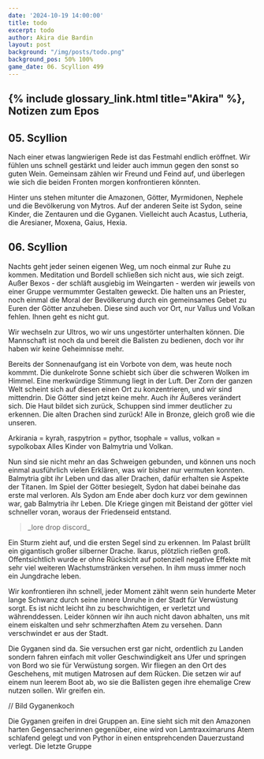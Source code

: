 ```yaml
---
date: '2024-10-19 14:00:00'
title: todo
excerpt: todo
author: Akira die Bardin
layout: post
background: "/img/posts/todo.png"
background_pos: 50% 100%
game_date: 06. Scyllion 499
---
```


## {% include glossary_link.html title="Akira" %}, Notizen zum Epos

## 05. Scyllion
Nach einer etwas langwierigen Rede ist das Festmahl endlich eröffnet. Wir fühlen uns schnell gestärkt und leider auch immun gegen den sonst so guten Wein. Gemeinsam zählen wir Freund und Feind auf, und überlegen wie sich die beiden Fronten morgen konfrontieren könnten.

Hinter uns stehen mitunter die Amazonen, Götter, Myrmidonen, Nephele und die Bevölkerung von Mytros. Auf der anderen Seite ist Sydon, seine Kinder, die Zentauren und die Gyganen. Vielleicht auch Acastus, Lutheria, die Aresianer, Moxena, Gaius, Hexia.


## 06. Scyllion

Nachts geht jeder seinen eigenen Weg, um noch einmal zur Ruhe zu kommen. Meditation und Bordell schließen sich nicht aus, wie sich zeigt. Außer Bexos - der schläft ausgiebig im Weingarten - werden wir jeweils von einer Gruppe vermummter Gestalten geweckt. Die halten uns an Priester, noch einmal die Moral der Bevölkerung durch ein gemeinsames Gebet zu Euren der Götter anzuheben. Diese sind auch vor Ort, nur Vallus und Volkan fehlen. Ihnen geht es nicht gut.

Wir wechseln zur Ultros, wo wir uns ungestörter unterhalten können. Die Mannschaft ist noch da und bereit die Balisten zu bedienen, doch vor ihr haben wir keine Geheimnisse mehr.

Bereits der Sonnenaufgang ist ein Vorbote von dem, was heute noch kommmt. Die dunkelrote Sonne schiebt sich über die schweren Wolken im Himmel. Eine merkwürdige Stimmung liegt in der Luft. Der Zorn der ganzen Welt scheint sich auf diesen einen Ort zu konzentrieren, und wir sind mittendrin. Die Götter sind jetzt keine mehr. Auch ihr Äußeres verändert sich. Die Haut bildet sich zurück, Schuppen sind immer deutlicher zu erkennen. Die alten Drachen sind zurück! Alle in Bronze, gleich groß wie die unseren.

Arkirania = kyrah, raspytrion = pythor, tsophale = vallus, volkan = sypolkobax
Alles Kinder von Balmytria und Volkan.

Nun sind sie nicht mehr an das Schweigen gebunden, und können uns noch einmal ausführlich vielen Erklären, was wir bisher nur vermuten konnten. Balmytria gibt ihr Leben und das aller Drachen, dafür erhalten sie Aspekte der Titanen. Im Spiel der Götter besiegelt, Sydon hat dabei beinahe das erste mal verloren. Als Sydon am Ende aber doch kurz vor dem gewinnen war, gab Balmytria ihr Leben. DIe Kriege gingen mit Beistand der götter viel schneller voran, woraus der Friedenseid entstand.

<blockquote>
_lore drop discord_
</blockquote>

Ein Sturm zieht auf, und die ersten Segel sind zu erkennen. Im Palast brüllt ein gigantisch großer silberner Drache. Ikarus, plötzlich rießen groß. Offentsichtlich wurde er ohne Rücksicht auf potenziell negative Effekte mit sehr viel weiteren Wachstumstränken versehen. In ihm muss immer noch ein Jungdrache leben.

Wir konfrontieren ihn schnell, jeder Moment zählt wenn sein hunderte Meter lange Schwanz durch seine innere Unruhe in der Stadt für Verwüstung sorgt. Es ist nicht leicht ihn zu beschwichtigen, er verletzt und währenddessen. Leider können wir ihn auch nicht davon abhalten, uns mit einem eiskalten und sehr schmerzhaften Atem zu versehen. Dann verschwindet er aus der Stadt.

Die Gyganen sind da. Sie versuchen erst gar nicht, ordentlich zu Landen sondern fahren einfach mit voller Geschwindigkeit ans Ufer und springen von Bord wo sie für Verwüstung sorgen.
Wir fliegen an den Ort des Geschehens, mit mutigen Matrosen auf dem Rücken. Die setzen wir auf einem nun leerem Boot ab, wo sie die Ballisten gegen ihre ehemalige Crew nutzen sollen. Wir greifen ein.

// Bild Gyganenkoch

Die Gyganen greifen in drei Gruppen an. Eine sieht sich mit den Amazonen harten Gegensacherinnen gegenüber, eine wird von Lamtraxximaruns Atem schlafend gelegt und von Pythor in einen entsprehcenden Dauerzustand verlegt. Die letzte Gruppe


<!--
## Combat manual
Blessed

* Action:
  * AOE: Hauntin Phalanx
  * 2 ttacks
    * IF HIT:  spectral warrior (every time)
    * IF HIT: Stun attempt
  * Spell: Spirit guardian
  * Heal 1d8 +4
  * Use item: Power word stun
  * (Divine blessing; ever 7 days)
* Bonus:
  * Dodge + Hit die regain
  * Two unarmed strikes
* Reaction:
  * Shell of the dragon turtle
* Take damage
  * Evasion: Dex save -> half damage
* Anti
  * 3x attack
  * OR: 1x breath acid line
  * OR: 1x breath slowing cone
* Enemy nearby Start of turn
  * Spirit guardian: check
<!--
Die Amazonen sind mit der Halbinsel Aresia in Verbindung, Narsus für viele aresianer ein spielzeug der königin.

Character highlights:
## Tiameia
## Kapiosallos
## Bexos
## Timos
-->
